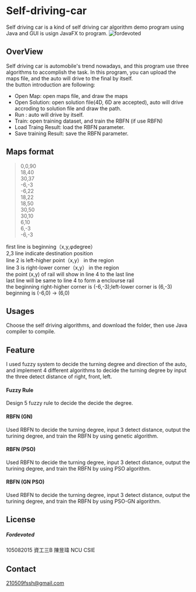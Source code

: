 # Self-driving-car
  Self driving car is a kind of self driving car algorithm demo program using Java and GUI is usign JavaFX to program.
  ![fordevoted](https://imgur.com/1G3Qc9L.png "Self driving car")
  
## OverView
  Self driving car is automobile's trend nowadays, and this program use three algorithms to accomplish the task. In this program, you can upload the maps file, and the auto will drive to the final by itself.<br>
  the button introduction are following:<br>
  * Open Map: open maps file, and draw the maps
  * Open Solution: open solution file(4D, 6D are accepted), auto will drive accroding to solution file and draw the path.
  * Run : auto will drive by itself.
  * Train: open training dataset, and train the RBFN (if use RBFN)
  * Load Traing Result: load the RBFN parameter.
  * Save training Result: save the RBFN parameter.
## Maps format
  >0,0,90<br>
18,40<br>
30,37<br>
-6,-3<br>
-6,22<br>
18,22<br>
18,50<br>
30,50<br>
30,10<br>
6,10<br>
6,-3<br>
-6,-3<br>

first line is beginning（x,y,φdegree）<br>
2,3 line indicate destination position<br>
line 2 is left-higher point（x,y） in the region<br>
line 3 is right-lower corner（x,y） in the region<br>
the point (x,y) of rail will show in line 4 to the last line<br>
last line will be same to line 4 to form a enclourse rail<br>
the beginning right-higher corner is (-6,-3);left-lower corner is (6,-3)<br>
beginning is (-6,0) -> (6,0)<br>

## Usages
  Choose the self driving algorithms, and download the folder, then use Java compiler to compile. 
## Feature
  I used fuzzy system to decide the turning degree and direction of the auto, and implement 4 different algorithms to decide the turning degree by input the three detect distance of right, front, left.
  #### Fuzzy Rule
   Design 5 fuzzy rule to decide the decide the degree.  
  #### RBFN (GN)
   Used RBFN to decide the turning degree, input 3 detect distance, output the turining degree, and train the RBFN by using genetic algorithm.
  #### RBFN (PSO)
   Used RBFN to decide the turning degree, input 3 detect distance, output the turining degree, and train the RBFN by using PSO algorithm.
  #### RBFN (GN PSO)
   Used RBFN to decide the turning degree, input 3 detect distance, output the turining degree, and train the RBFN by using PSO-GN algorithm.
## License
##### Fordevoted
 105082015 資工三B 陳昱瑋 NCU CSIE
## Contact
 210509fssh@gmail.com
